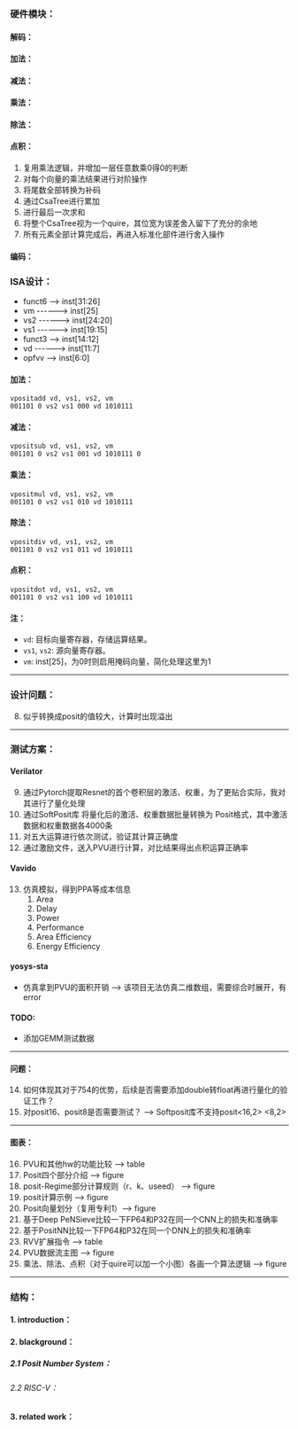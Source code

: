 ### 硬件模块：

#### 解码：

#### 加法：

#### 减法：

#### 乘法：

#### 除法：

#### 点积：
1. 复用乘法逻辑，并增加一层任意数乘0得0的判断
2. 对每个向量的乘法结果进行对阶操作
3. 将尾数全部转换为补码
4. 通过CsaTree进行累加
5. 进行最后一次求和
6. 将整个CsaTree视为一个quire，其位宽为误差舍入留下了充分的余地
7. 所有元素全部计算完成后，再进入标准化部件进行舍入操作

#### 编码：



### ISA设计：

- funct6 --> inst[31:26]
- vm ------> inst[25]
- vs2 ------> inst[24:20]
- vs1 ------> inst[19:15]
- funct3 --> inst[14:12]
- vd ------> inst[11:7]
- opfvv -->  inst[6:0]
#### 加法：
```
vpositadd vd, vs1, vs2, vm
001101 0 vs2 vs1 000 vd 1010111  
```
#### 减法：
```
vpositsub vd, vs1, vs2, vm
001101 0 vs2 vs1 001 vd 1010111 0  
```
#### 乘法：
```
vpositmul vd, vs1, vs2, vm
001101 0 vs2 vs1 010 vd 1010111     
```
#### 除法：
```
vpositdiv vd, vs1, vs2, vm
001101 0 vs2 vs1 011 vd 1010111   
```
#### 点积：
```
vpositdot vd, vs1, vs2, vm
001101 0 vs2 vs1 100 vd 1010111   
```

#### 注：
- `vd`: 目标向量寄存器，存储运算结果。
- `vs1`, `vs2`: 源向量寄存器。
- `vm`: inst[25]，为0时则启用掩码向量，简化处理这里为1

---
### 设计问题：
8. 似乎转换成posit的值较大，计算时出现溢出

---
### 测试方案：

#### Verilator
9. 通过Pytorch提取Resnet的首个卷积层的激活、权重，为了更贴合实际，我对其进行了量化处理
10. 通过SoftPosit库 将量化后的激活、权重数据批量转换为 Posit格式，其中激活数据和权重数据各4000条
11. 对五大运算进行依次测试，验证其计算正确度
12. 通过激励文件，送入PVU进行计算，对比结果得出点积运算正确率

#### Vavido
13. 仿真模拟，得到PPA等成本信息
	1. Area
	2. Delay
	3. Power
	4. Performance
	5. Area Efficiency
	6. Energy Efficiency

#### yosys-sta
- 仿真拿到PVU的面积开销  --> 该项目无法仿真二维数组，需要综合时展开，有error

#### TODO:
- 添加GEMM测试数据


---
#### 问题：
14. 如何体现其对于754的优势，后续是否需要添加double转float再进行量化的验证工作？
15.  对posit16、posit8是否需要测试？ --> Softposit库不支持posit<16,2> <8,2>

---
#### 图表：
16. PVU和其他hw的功能比较 --> table
17. Posit四个部分介绍 --> figure
18. posit-Regime部分计算规则（r、k、useed） --> figure
19. posit计算示例 --> figure
20. Posit向量划分（复用专利1）--> figure
21.  基于Deep PeNSieve比较一下FP64和P32在同一个CNN上的损失和准确率
22. 基于PositNN比较一下FP64和P32在同一个DNN上的损失和准确率
23. RVV扩展指令 --> table
24. PVU数据流主图 --> figure
25. 乘法、除法、点积（对于quire可以加一个小图）各画一个算法逻辑 --> figure



___
### 结构：
#### 1. introduction：

#### 2. blackground：

##### 2.1 Posit Number System：

###### 2.2 RISC-V：

#### 3. related work：

